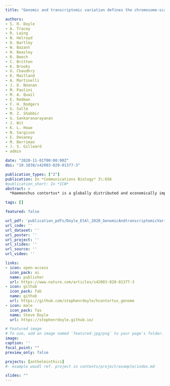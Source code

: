 ```yaml
---
title: "Genomic and transcriptomic variation defines the chromosome-scale assembly of Haemonchus contortus, a model gastrointestinal worm"

authors:
- S. R. Doyle
- A. Tracey
- R. Laing
- N. Holroyd
- D. Bartley
- W. Bazant
- H. Beasley
- R. Beech
- C. Britton
- K. Brooks
- U. Chaudhry
- K. Maitland
- A. Martinelli
- J. D. Noonan
- M. Paulini
- M. A. Quail
- E. Redman
- F. H. Rodgers
- G. Sallé
- M. Z. Shabbir
- G. Sankaranarayanan
- J. Wit
- K. L. Howe
- N. Sargison
- E. Devaney
- M. Berriman
- J. S. Gilleard
- admin

date: "2020-11-01T00:00:00Z"
doi: "10.1038/s42003-020-01377-3"

publication_types: ["2"]
publication: In *Communications Biology* 3\:656
#publication_short: In *ICW*
abstract: >
  *Haemonchus contortus* is a globally distributed and economically important gastrointestinal pathogen of small ruminants and has become a key nematode model for studying anthelmintic resistance and other parasite-specific traits among a wider group of parasites including major human pathogens. Here, we report using PacBio long-read and OpGen and 10X Genomics long-molecule methods to generate a highly contiguous 283.4 Mbp chromosome-scale genome assembly including a resolved sex chromosome for the MHco3(ISE).N1 isolate. We show a remarkable pattern of conservation of chromosome content with Caenorhabditis elegans, but almost no conservation of gene order. Short and long-read transcriptome sequencing allowed us to define coordinated transcriptional regulation throughout the parasite's life cycle and refine our understanding of cis- and trans-splicing. Finally, we provide a comprehensive picture of chromosome-wide genetic diversity both within a single isolate and globally. These data provide a high-quality comparison for understanding the evolution and genomics of Caenorhabditis and other nematodes and extend the experimental tractability of this model parasitic nematode in understanding helminth biology, drug discovery and vaccine development, as well as important adaptive traits such as drug resistance.

tags: []

featured: false

url_pdf: 'publication_pdfs/Doyle_EtAl_2020_GenomicAndtranscriptomicVariationDefinesTheChromosomeScaleAssemblyofHaemonchusContortus.CommsBiol.pdf'
url_code: ''
url_dataset: ''
url_poster: ''
url_project: ''
url_slides: ''
url_source: ''
url_video: ''

links:
- icon: open-access
  icon_pack: ai
  name: publisher
  url: https://www.nature.com/articles/s42003-020-01377-3
- icon: github
  icon_pack: fab
  name: github
  url: https://github.com/stephenrdoyle/hcontortus_genome
- icon: male
  icon_pack: fas
  name: Steve Doyle
  url: https://stephenrdoyle.github.io/

# Featured image
# To use, add an image named `featured.jpg/png` to your page's folder.
image:
caption: ''
focal_point: ""
preview_only: false

projects: [anthelminthics]
#- example woudl ref. project in contents/project/example/index.md

slides: ""
---
```

